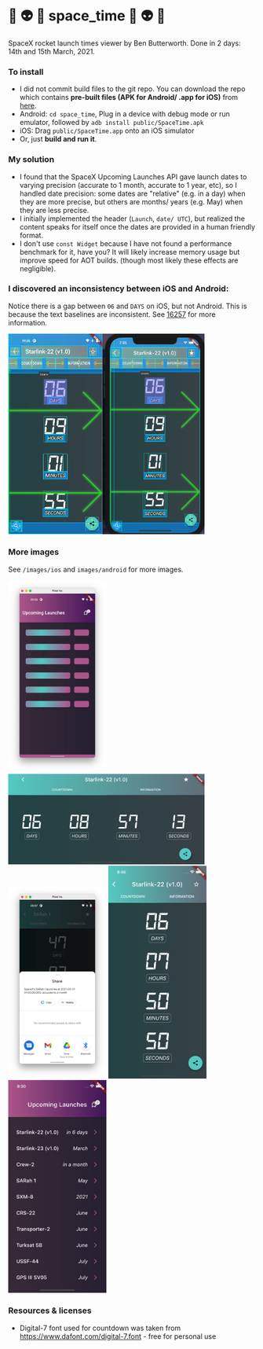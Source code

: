 # :dizzy: :alien: :rocket: space_time :dizzy: :alien: :rocket:

SpaceX rocket launch times viewer by Ben Butterworth. Done in 2 days: 14th and 15th March, 2021.

### To install
- I did not commit build files to the git repo. You can download the repo which contains **pre-built files (APK for Android/ .app for iOS)** from [here](https://drive.google.com/file/d/1x15vq25Dxg9EmJ_MVcZR34RdHKh4GJM1/view?usp=sharing).
- Android: `cd space_time`, Plug in a device with debug mode or run emulator, followed by `adb install public/SpaceTime.apk`
- iOS: Drag `public/SpaceTime.app` onto an iOS simulator
- Or, just **build and run it**.

### My solution
- I found that the SpaceX Upcoming Launches API gave launch dates to varying precision (accurate to 1 month, accurate to 1 year, etc), so I handled date precision: some dates are "relative" (e.g. in a day) when they are more precise, but others are months/ years (e.g. May) when they are less precise. 
- I initially implemented the header (`Launch`, `date/ UTC`), but realized the content speaks for itself once the dates are provided in a human friendly format.
- I don't use `const Widget` because I have not found a performance benchmark for it, have you? It will likely increase memory usage but improve speed for AOT builds. (though most likely these effects are negligible).

### I discovered an inconsistency between iOS and Android:
Notice there is a gap between `06` and `DAYS` on iOS, but not Android. This is because the text baselines are inconsistent. See [16257](https://github.com/flutter/flutter/issues/16257) for more information.

<img src="images/baseline_error.png" alt="Baseline error" width="400"/>

### More images

See `/images/ios` and `images/android` for more images.

<img src="images/android/skeleton.png" alt="Skeleton" width="200"/>

<img src="images/ios/countdown-landscape.png" alt="Landscape coutdown" width="400"/>

<img src="images/android/sharing.png" alt="Sharing" width="200"/>

<img src="images/ios/countdown.png" alt="Landscape" width="200"/>

<img src="images/ios/launches.png" alt="launches" width="200"/>

### Resources & licenses
- Digital-7 font used for countdown was taken from https://www.dafont.com/digital-7.font - free for personal use
